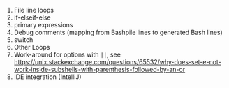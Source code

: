 1. File line loops
2. if-elseif-else
3. primary expressions
4. Debug comments (mapping from Bashpile lines to generated Bash lines)
5. switch
6. Other Loops
7. Work-around for options with `||`, see https://unix.stackexchange.com/questions/65532/why-does-set-e-not-work-inside-subshells-with-parenthesis-followed-by-an-or
8. IDE integration (IntelliJ)